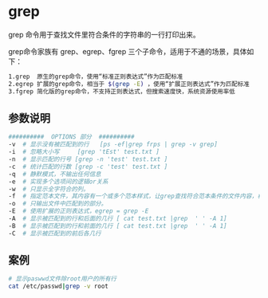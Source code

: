 # grep

grep 命令用于查找文件里符合条件的字符串的一行打印出来。

grep命令家族有 grep、egrep、fgrep 三个子命令，适用于不通的场景，具体如下：

```bash
1.grep  原生的grep命令，使用“标准正则表达式”作为匹配标准
2.egrep 扩展的grep命令，相当于 $(grep -E) ，使用“扩展正则表达式”作为匹配标准
3.fgrep 简化版的grep命令，不支持正则表达式，但搜索速度快，系统资源使用率低
```

## 参数说明

```bash
##########  OPTIONS 部分  ##########
-v  # 显示没有被匹配到的行   [ps -ef|grep frps | grep -v grep]
-i  # 忽略大小写     [grep 'tEst' test.txt ]
-n  # 显示匹配的行号 [grep -n 'test' test.txt ]
-c  # 统计匹配的行数 [grep -c 'test' test.txt ]
-q  # 静默模式，不输出任何信息
-e  # 实现多个选项间的逻辑or关系
-w  # 只显示全字符合的列。
-f  # 指定范本文件，其内容有一个或多个范本样式，让grep查找符合范本条件的文件内容，格式为每一列的范本样式。
-o  # 只输出文件中匹配到的部分。
-E  # 使用扩展的正则表达式，egrep = grep -E
-A  # 显示被匹配到的行和后面的几行 [ cat test.txt |grep  ' ' -A 1]
-B  # 显示被匹配到的行和前面的几行 [ cat test.txt |grep  ' ' -A 1]
-C  # 显示被匹配到的前后各几行
```

## 案例

```bash
# 显示paswwd文件除root用户的所有行
cat /etc/passwd|grep -v root
```

‍
